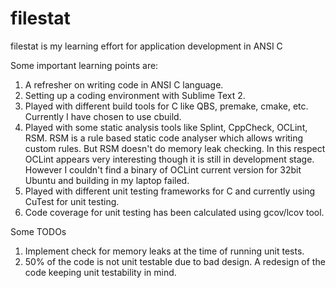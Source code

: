 filestat
========

filestat is my learning effort for application development in ANSI C

Some important learning points are:

1. A refresher on writing code in ANSI C language.
2. Setting up a coding environment with Sublime Text 2.
3. Played with different build tools for C like QBS, premake, cmake, etc. Currently I have chosen to use cbuild.
4. Played with some static analysis tools like Splint, CppCheck, OCLint, RSM. RSM is a rule based static code analyser which allows writing custom rules. But RSM doesn't do memory leak checking. In this respect OCLint appears very interesting though it is still in development stage. However I couldn't find a binary of OCLint current version for 32bit Ubuntu and building in my laptop failed.
5. Played with different unit testing frameworks for C and currently using CuTest for unit testing.
6. Code coverage for unit testing has been calculated using gcov/lcov tool.

Some TODOs

1. Implement check for memory leaks at the time of running unit tests.
2. 50% of the code is not unit testable due to bad design. A redesign of the code keeping unit testability in mind.